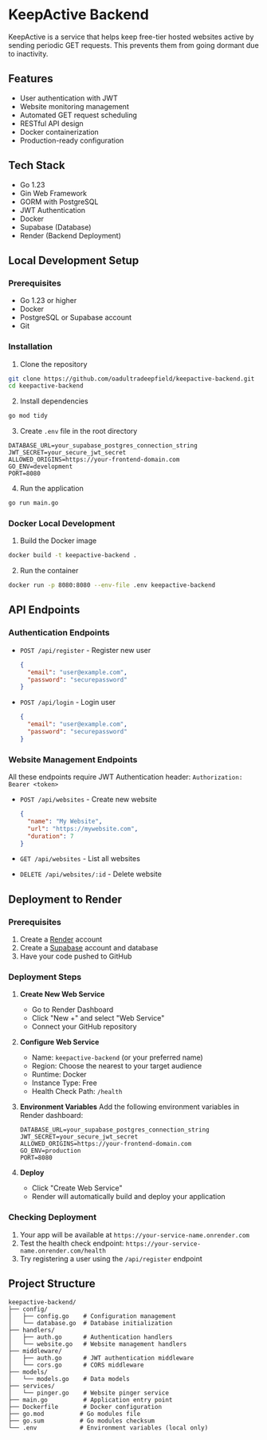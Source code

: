 # KeepActive Backend

KeepActive is a service that helps keep free-tier hosted websites active by sending periodic GET requests. This prevents them from going dormant due to inactivity.

## Features

- User authentication with JWT
- Website monitoring management
- Automated GET request scheduling
- RESTful API design
- Docker containerization
- Production-ready configuration

## Tech Stack

- Go 1.23
- Gin Web Framework
- GORM with PostgreSQL
- JWT Authentication
- Docker
- Supabase (Database)
- Render (Backend Deployment)

## Local Development Setup

### Prerequisites

- Go 1.23 or higher
- Docker
- PostgreSQL or Supabase account
- Git

### Installation

1. Clone the repository

```bash
git clone https://github.com/oadultradeepfield/keepactive-backend.git
cd keepactive-backend
```

2. Install dependencies

```bash
go mod tidy
```

3. Create `.env` file in the root directory

```env
DATABASE_URL=your_supabase_postgres_connection_string
JWT_SECRET=your_secure_jwt_secret
ALLOWED_ORIGINS=https://your-frontend-domain.com
GO_ENV=development
PORT=8080
```

4. Run the application

```bash
go run main.go
```

### Docker Local Development

1. Build the Docker image

```bash
docker build -t keepactive-backend .
```

2. Run the container

```bash
docker run -p 8080:8080 --env-file .env keepactive-backend
```

## API Endpoints

### Authentication Endpoints

- `POST /api/register` - Register new user

  ```json
  {
    "email": "user@example.com",
    "password": "securepassword"
  }
  ```

- `POST /api/login` - Login user
  ```json
  {
    "email": "user@example.com",
    "password": "securepassword"
  }
  ```

### Website Management Endpoints

All these endpoints require JWT Authentication header: `Authorization: Bearer <token>`

- `POST /api/websites` - Create new website

  ```json
  {
    "name": "My Website",
    "url": "https://mywebsite.com",
    "duration": 7
  }
  ```

- `GET /api/websites` - List all websites

- `DELETE /api/websites/:id` - Delete website

## Deployment to Render

### Prerequisites

1. Create a [Render](https://render.com) account
2. Create a [Supabase](https://supabase.com) account and database
3. Have your code pushed to GitHub

### Deployment Steps

1. **Create New Web Service**

   - Go to Render Dashboard
   - Click "New +" and select "Web Service"
   - Connect your GitHub repository

2. **Configure Web Service**

   - Name: `keepactive-backend` (or your preferred name)
   - Region: Choose the nearest to your target audience
   - Runtime: Docker
   - Instance Type: Free
   - Health Check Path: `/health`

3. **Environment Variables**
   Add the following environment variables in Render dashboard:

   ```
   DATABASE_URL=your_supabase_postgres_connection_string
   JWT_SECRET=your_secure_jwt_secret
   ALLOWED_ORIGINS=https://your-frontend-domain.com
   GO_ENV=production
   PORT=8080
   ```

4. **Deploy**
   - Click "Create Web Service"
   - Render will automatically build and deploy your application

### Checking Deployment

1. Your app will be available at `https://your-service-name.onrender.com`
2. Test the health check endpoint: `https://your-service-name.onrender.com/health`
3. Try registering a user using the `/api/register` endpoint

## Project Structure

```
keepactive-backend/
├── config/
│   ├── config.go    # Configuration management
│   └── database.go  # Database initialization
├── handlers/
│   ├── auth.go      # Authentication handlers
│   └── website.go   # Website management handlers
├── middleware/
│   ├── auth.go      # JWT authentication middleware
│   └── cors.go      # CORS middleware
├── models/
│   └── models.go    # Data models
├── services/
│   └── pinger.go    # Website pinger service
├── main.go          # Application entry point
├── Dockerfile       # Docker configuration
├── go.mod          # Go modules file
├── go.sum          # Go modules checksum
└── .env            # Environment variables (local only)
```
